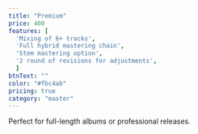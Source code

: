 ```yaml
---
title: "Premium"
price: 400
features: [
  'Mixing of 6+ tracks', 
  'Full hybrid mastering chain', 
  'Stem mastering option', 
  '2 round of revisions for adjustments',
  ]
btnText: ""
color: "#fbc4ab"
pricing: true
category: "master"
---
```


Perfect for full-length albums or professional releases.